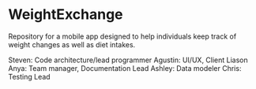 # WeightExchange
Repository for a mobile app designed to help individuals keep track of weight changes as well as diet intakes.

Steven: Code architecture/lead programmer
Agustin: UI/UX, Client Liason
Anya: Team manager, Documentation Lead
Ashley: Data modeler
Chris: Testing Lead
